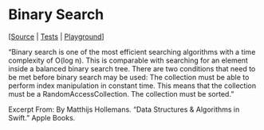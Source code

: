 #  Binary Search

[[Source](Sources/Algorithms/BinarySearch.swift) | [Tests](Tests/AlgorithmsTests/BinarySearchTests.swift) | [Playground](../Playgrounds/BinarySearch.playground)]

“Binary search is one of the most efficient searching algorithms with a time complexity of O(log n). This is comparable with searching for an element inside a balanced binary search tree.
There are two conditions that need to be met before binary search may be used:
The collection must be able to perform index manipulation in constant time. This means that the collection must be a RandomAccessCollection.
The collection must be sorted.”

Excerpt From: By Matthijs Hollemans. “Data Structures & Algorithms in Swift.” Apple Books.
